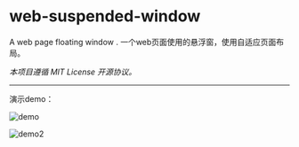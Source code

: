 # web-suspended-window
A web page floating window . 一个web页面使用的悬浮窗，使用自适应页面布局。

*本项目遵循 MIT License 开源协议。*

------


演示demo：

![demo](https://github.com/Journey17/web-suspended-window/assets/25453731/06ad26ca-1d0c-46cc-af13-e93182afadc5)

![demo2](https://github.com/Journey17/web-suspended-window/assets/25453731/bbd1f7fe-7c38-4c0b-bee5-889973ac646c)

